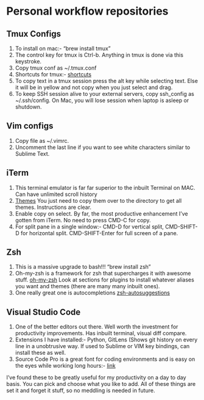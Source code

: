 # Personal workflow repositories

## Tmux Configs
1. To install on mac:- “brew install tmux”
2. The control key for tmux is Ctrl-b. Anything in tmux is done via this keystroke.
3. Copy tmux conf as ~/.tmux.conf
4. Shortcuts for tmux:- [shortcuts](https://gist.github.com/MohamedAlaa/2961058)
5. To copy text in a tmux session press the alt key while selecting text. Else it will be in yellow and not copy when you just select and drag.
6. To keep SSH session alive to your external servers, copy ssh_config as ~/.ssh/config. On Mac, you will lose session when laptop is asleep or shutdown.

## Vim configs
1. Copy file as ~/.vimrc.
2. Uncomment the last line if you want to see white characters similar to Sublime Text.

## iTerm
1. This terminal emulator is far far superior to the inbuilt Terminal on MAC. Can have unlimited scroll history
2. [Themes](https://github.com/mbadolato/iTerm2-Color-Schemes) You just need to copy them over to the directory to get all themes. Instructions are clear.
3. Enable copy on select. By far, the most productive enhancement I’ve gotten from iTerm. No need to press CMD-C for copy.
4. For split pane in a single window:- CMD-D for vertical split, CMD-SHIFT-D for horizontal split. CMD-SHIFT-Enter for full screen of a pane.

## Zsh
1. This is a massive upgrade to bash!!! “brew install zsh”
2. Oh-my-zsh is a framework for zsh that supercharges it with awesome stuff. [oh-my-zsh](https://github.com/robbyrussell/oh-my-zsh) Look at sections for plugins to install whatever aliases you want and themes (there are many many inbuilt ones).
3. One really great one is autocompletions [zsh-autosuggestions](https://github.com/zsh-users/zsh-autosuggestions)

## Visual Studio Code
1. One of the better editors out there. Well worth the investment for productivity improvements. Has inbuilt terminal, visual diff compare.
2. Extensions I have installed:- Python, GitLens (Shows git history on every line in a unobtrusive way. If used to Sublime or VIM key bindings, can install these as well.
3. Source Code Pro is a great font for coding environments and is easy on the eyes while working long hours:- [link](https://github.com/adobe-fonts/source-code-pro)

I’ve found these to be greatly useful for my productivity on a day to day basis. You can pick and choose what you like to add. All of these things are set it and forget it stuff, so no meddling is needed in future.
